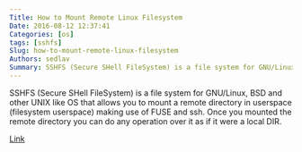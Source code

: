 ```yaml
---
Title: How to Mount Remote Linux Filesystem
Date: 2016-08-12 12:37:41
Categories: [os]
tags: [sshfs]
Slug: how-to-mount-remote-linux-filesystem
Authors: sedlav
Summary: SSHFS (Secure SHell FileSystem) is a file system for GNU/Linux, BSD and other UNIX like OS that allows you to mount a remote directory in userspace
---
```


SSHFS (Secure SHell FileSystem) is a file system for GNU/Linux, BSD and other UNIX like OS that allows you to mount a remote directory in userspace (filesystem userspace) making use of FUSE and ssh. Once you mounted the remote directory you can do any operation over it as if it were a local DIR.

[Link](http://www.tecmint.com/sshfs-mount-remote-linux-filesystem-directory-using-ssh/)
